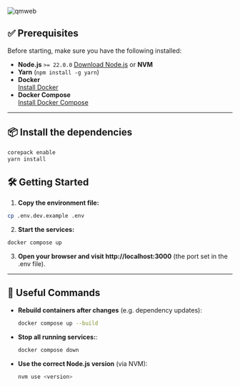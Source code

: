 ![qmweb](https://github.com/user-attachments/assets/4ea966f6-e5b5-4612-970a-3f349c86c78e)

## ✅ Prerequisites

Before starting, make sure you have the following installed:

- **Node.js** `>= 22.0.0` [Download Node.js](https://nodejs.org/en/download) or **NVM**
- **Yarn** (`npm install -g yarn`)
- **Docker**  
  [Install Docker](https://docs.docker.com/get-docker/)
- **Docker Compose**  
  [Install Docker Compose](https://docs.docker.com/compose/install/)

---

## 📦 Install the dependencies

```bash
corepack enable
yarn install
```

## 🛠️ Getting Started

1. **Copy the environment file:**

```bash
cp .env.dev.example .env
```

2. **Start the services:**

```bash
docker compose up
```

3. **Open your browser and visit http://localhost:3000** (the port set in the .env file).

---

## 🧪 Useful Commands

- **Rebuild containers after changes** (e.g. dependency updates):

  ```bash
  docker compose up --build
  ```

- **Stop all running services:**:

  ```bash
  docker compose down
  ```

- **Use the correct Node.js version** (via NVM):

  ```bash
  nvm use <version>
  ```
